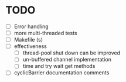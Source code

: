 # TODO 
- [ ] Error handling 
- [ ] more multi-threaded tests 
- [ ] Makefile (s) 
- [ ] effectiveness   
    - [ ] thread-pool shut down can be improved    
    - [ ] un-buffered channel implementation  
    - [ ] time and try wait get methods 
- [ ] cyclicBarrier documentation  comments
